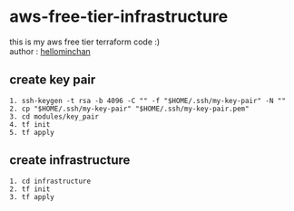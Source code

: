 # aws-free-tier-infrastructure

this is my aws free tier terraform code :)  
author : [hellominchan](https://github.com/HelloMinchan)

## create key pair

    1. ssh-keygen -t rsa -b 4096 -C "" -f "$HOME/.ssh/my-key-pair" -N ""
    2. cp "$HOME/.ssh/my-key-pair" "$HOME/.ssh/my-key-pair.pem"
    3. cd modules/key_pair
    4. tf init
    5. tf apply

## create infrastructure

    1. cd infrastructure
    2. tf init
    3. tf apply

